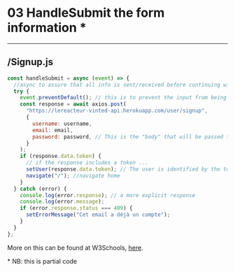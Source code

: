 # 03 HandleSubmit the form information \*

---

## /Signup.js

```jsx
const handleSubmit = async (event) => {
  //async to assure that all info is sent/received before continuing with other actions.
  try {
    event.preventDefault(); // this is to prevent the input from being cleared on reload
    const response = await axios.post(
      "https://lereacteur-vinted-api.herokuapp.com/user/signup",
      {
        username: username,
        email: email,
        password: password, // This is the "body" that will be passed to the API URL indicated above, using axios
      }
    );
    if (response.data.token) {
      // if the response includes a token ...
      setUser(response.data.token); // The user is identified by the token, and
      navigate("/"); //navigate home
    }
  } catch (error) {
    console.log(error.response); // a more explicit response
    console.log(error.message);
    if (error.response.status === 409) {
      setErrorMessage("Cet email a déjà un compte");
    }
  }
};
```

More on this can be found at W3Schools, [here](https://www.w3schools.com/react/react_events.asp).

\* NB: this is partial code
